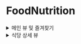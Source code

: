 # FoodNutrition


<details>
<summary>메인 뷰 및 즐겨찾기</summary>

<!-- summary 아래 한칸 공백 두어야함 -->
  <img src="https://github.com/bdrsky2010/iOS-Technical-Project/blob/main/Team-Projects/FoodNutrition/image/main_1.png" height="500px" width="250px">
    	  <img src="https://github.com/bdrsky2010/iOS-Technical-Project/blob/main/Team-Projects/FoodNutrition/image/main_2.png" height="500px" width="250px">
    	    <img src="https://github.com/bdrsky2010/iOS-Technical-Project/blob/main/Team-Projects/FoodNutrition/image/main_3.png" height="500px" width="250px">
</details>

<details>
<summary>식당 상세 뷰</summary>

<!-- summary 아래 한칸 공백 두어야함 -->
  <img src="https://github.com/bdrsky2010/iOS-Technical-Project/blob/main/Team-Projects/FoodNutrition/image/detail_1.png" height="500px" width="250px">
</details>
